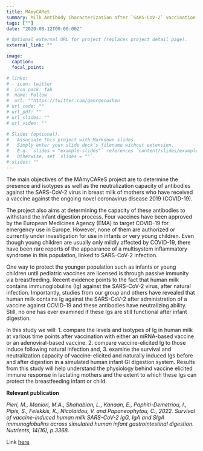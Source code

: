 ```yaml
---
title: MAmyCAReS
summary: Milk Antibody Characterization after `SARS-CoV-2` vaccination in lactating mothers 
tags: [""]
date: "2020-08-12T00:00:00Z"

# Optional external URL for project (replaces project detail page).
external_link: ""

image:
  caption: 
  focal_point: 

# links:
# - icon: twitter
#  icon_pack: fab
#  name: Follow
#  url: ""https://twitter.com/georgecushen
# url_code: ""
# url_pdf: ""
# url_slides: ""
# url_video: ""

# Slides (optional).
#   Associate this project with Markdown slides.
#   Simply enter your slide deck's filename without extension.
#   E.g. `slides = "example-slides"` references `content/slides/example-slides.md`.
#   Otherwise, set `slides = ""`.
# slides: ""
---
```


The main objectives of the MAmyCAReS project are to determine the presence and isotypes as well as the neutralization capacity of antibodies against the SARS-CoV-2 virus in breast milk of mothers who have received a vaccine against the ongoing novel coronavirus disease 2019 (COVID-19). 

The project also aims at determining the capacity of these antibodies to withstand the infant digestion process. Four vaccines have been approved by the European Medicines Agency (EMA) to target COVID-19 for emergency use in Europe. However, none of them are authorized or currently under investigation for use in infants or very young children. Even though young children are usually only mildly affected by COVID-19, there have been rare reports of the appearance of a multisystem inflammatory syndrome in this population, linked to SARS-CoV-2 infection. 

One way to protect the younger population such as infants or young children until pediatric vaccines are licensed is through passive immunity via breastfeeding. Recent evidence points to the fact that human milk contains immunoglobulins (Ig) against the SARS-CoV-2 virus, after natural infection. Importantly, studies from our group and others have revealed that human milk contains Ig against the SARS-CoV-2 after administration of a vaccine against COVID-19 and these antibodies have neutralizing ability. Still, no one has ever examined if these Igs are still functional after infant digestion. 

In this study we will: 1. compare the levels and isotypes of Ig in human milk at various time points after vaccination with either an mRNA-based vaccine or an adenoviral-based vaccine. 2. compare vaccine-elicited Ig to those induce following natural infection and, 3. examine the survival and neutralization capacity of vaccine-elicited and naturally induced Igs before and after digestion in a simulated human infant GI digestion system. Results from this study will help understand the physiology behind vaccine elicited immune response in lactating mothers and the extent to which these Igs can protect the breastfeeding infant or child.

**Relevant publication**

*Pieri, M., Maniori, M.A., Shahabian, L., Kanaan, E., Paphiti-Demetriou, I., Pipis, S., Felekkis, K., Nicolaidou, V. and Papaneophytou, C., 2022. Survival of vaccine-induced human milk SARS-CoV-2 IgG, IgA and SIgA immunoglobulins across simulated human infant gastrointestinal digestion. Nutrients, 14(16), p.3368.*

Link [here](https://www.mdpi.com/2072-6643/14/16/3368) 
